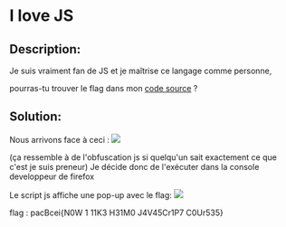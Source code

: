 # I love JS

## Description:
Je suis vraiment fan de JS et je maîtrise ce langage comme personne,

pourras-tu trouver le flag dans mon <a href="https://cdn.peerat.dev/pacXcei0423/valid.js">code source</a> ?

## Solution:

Nous arrivons face à ceci :
<img src="https://cdn.discordapp.com/attachments/919873849015828510/1101576234527363082/image.png">

(ça ressemble à de l'obfuscation js si quelqu'un sait exactement ce que c'est je suis preneur) 
Je décide donc de l'exécuter dans la console developpeur de firefox

Le script js affiche une pop-up avec le flag:
<img src="https://cdn.discordapp.com/attachments/919873849015828510/1101581979352301740/image.png">

flag : pacBcei{N0W 1 11K3 H31M0 J4V45Cr1P7 C0Ur535}